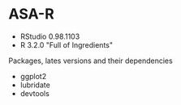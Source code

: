 # ASA-R

- RStudio 0.98.1103
- R 3.2.0 "Full of Ingredients"

Packages, lates versions and their dependencies

- ggplot2
- lubridate
- devtools
